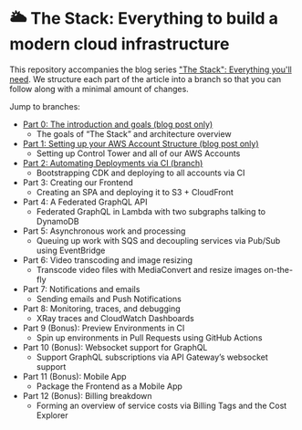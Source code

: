 # 🌥️ The Stack: Everything to build a modern cloud infrastructure

This repository accompanies the blog series ["The Stack": Everything you'll need](https://codetalk.io/posts/2023-01-29-the-stack.html). We structure each part of the article into a branch so that you can follow along with a minimal amount of changes.

Jump to branches:
- [Part 0: The introduction and goals (blog post only)](https://codetalk.io/posts/2023-01-29-the-stack.html)
  - The goals of “The Stack” and architecture overview
- [Part 1: Setting up your AWS Account Structure (blog post only)](https://codetalk.io/posts/2023-10-07-the-stack-part-1.html)
  - Setting up Control Tower and all of our AWS Accounts
- [Part 2: Automating Deployments via CI (branch)](https://github.com/codetalkio/the-stack/tree/part-2-automatic-deployments)
  - Bootstrapping CDK and deploying to all accounts via CI
- Part 3: Creating our Frontend
  - Creating an SPA and deploying it to S3 + CloudFront
- Part 4: A Federated GraphQL API
  - Federated GraphQL in Lambda with two subgraphs talking to DynamoDB
- Part 5: Asynchronous work and processing
  - Queuing up work with SQS and decoupling services via Pub/Sub using EventBridge
- Part 6: Video transcoding and image resizing
  - Transcode video files with MediaConvert and resize images on-the-fly
- Part 7: Notifications and emails
  - Sending emails and Push Notifications
- Part 8: Monitoring, traces, and debugging
  - XRay traces and CloudWatch Dashboards
- Part 9 (Bonus): Preview Environments in CI
  - Spin up environments in Pull Requests using GitHub Actions
- Part 10 (Bonus): Websocket support for GraphQL
  - Support GraphQL subscriptions via API Gateway’s websocket support
- Part 11 (Bonus): Mobile App
  - Package the Frontend as a Mobile App
- Part 12 (Bonus): Billing breakdown
  - Forming an overview of service costs via Billing Tags and the Cost Explorer
